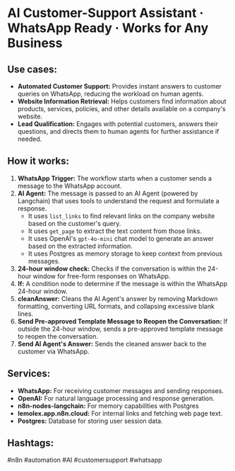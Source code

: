 # AI Customer-Support Assistant · WhatsApp Ready · Works for Any Business

## Use cases:

- **Automated Customer Support:** Provides instant answers to customer queries on WhatsApp, reducing the workload on human agents.
- **Website Information Retrieval:**  Helps customers find information about products, services, policies, and other details available on a company's website.
- **Lead Qualification:**  Engages with potential customers, answers their questions, and directs them to human agents for further assistance if needed.

## How it works:

1.  **WhatsApp Trigger:** The workflow starts when a customer sends a message to the WhatsApp account.
2.  **AI Agent:** The message is passed to an AI Agent (powered by Langchain) that uses tools to understand the request and formulate a response.
    - It uses `list_links` to find relevant links on the company website based on the customer's query.
    - It uses `get_page` to extract the text content from those links.
    - It uses OpenAI's `gpt-4o-mini` chat model to generate an answer based on the extracted information.
    - It uses Postgres as memory storage to keep context from previous messages.
3.  **24-hour window check:** Checks if the conversation is within the 24-hour window for free-form responses on WhatsApp.
4.  **If:** A condition node to determine if the message is within the WhatsApp 24-hour window.
5.  **cleanAnswer:** Cleans the AI Agent's answer by removing Markdown formatting, converting URL formats, and collapsing excessive blank lines.
6.  **Send Pre-approved Template Message to Reopen the Conversation:** If outside the 24-hour window, sends a pre-approved template message to reopen the conversation.
7.  **Send AI Agent's Answer:** Sends the cleaned answer back to the customer via WhatsApp.

## Services:

-   **WhatsApp:**  For receiving customer messages and sending responses.
-   **OpenAI:**  For natural language processing and response generation.
-   **n8n-nodes-langchain:** For memory capabilities with Postgres
-   **lemolex.app.n8n.cloud:** For internal links and fetching web page text.
-   **Postgres:**  Database for storing user session data.

## Hashtags:

#n8n #automation #AI #customersupport #whatsapp
